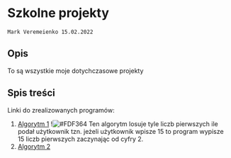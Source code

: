 # Szkolne projekty

`Mark Veremeienko 15.02.2022`

## Opis

To są wszystkie moje dotychczasowe projekty

## Spis treści

Linki do zrealizowanych programów:

1. [Algorytm 1](https://github.com/Joesepph/Repo-main/blob/main/Algorytm%20liczb%20pierwszych/Algorytm%20liczb%20pierwszych.cpp) !![#FDF364](https://via.placeholder.com/15/FDF364/000000?text=+)
      Ten algorytm losuje tyle liczb pierwszych ile podał użytkownik tzn. jeżeli użytkownik wpisze 15 to program wypisze 15 liczb pierwszych zaczynając od cyfry 2. 
3. [Algorytm 2]()

